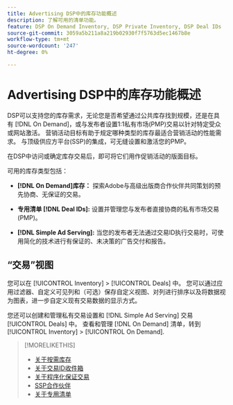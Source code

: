 ```yaml
---
title: Advertising DSP中的库存功能概述
description: 了解可用的清单功能。
feature: DSP On Demand Inventory, DSP Private Inventory, DSP Deal IDs
source-git-commit: 3059a5b211a8a219b02930f7f5763d5ec1467b8e
workflow-type: tm+mt
source-wordcount: '247'
ht-degree: 0%

---
```


# Advertising DSP中的库存功能概述

DSP可以支持您的库存需求，无论您是否希望通过公共库存找到规模，还是在具有 [!DNL On Demand]，或与发布者设置1:1私有市场(PMP)交易以针对特定受众或网站激活。 营销活动目标有助于规定哪种类型的库存最适合营销活动的性能需求。 与顶级供应方平台(SSP)的集成，可无缝设置和激活您的PMP。

在DSP中访问或确定库存交易后，即可将它们用作促销活动的版面目标。

可用的库存类型包括：

* **[!DNL On Demand]库存：** 探索Adobe与高级出版商合作伙伴共同策划的预先协商、无保证的交易。

* **专用清单 [!DNL Deal IDs]:** 设置并管理您与发布者直接协商的私有市场交易(PMP)。

* **[!DNL Simple Ad Serving]:** 当您的发布者无法通过交易ID执行交易时，可使用简化的技术进行有保证的、未决策的广告交付和报告。

## “交易”视图

您可以在 [!UICONTROL Inventory] > [!UICONTROL Deals] 中。 您可以通过应用过滤器、自定义可见列和（可选）保存自定义视图、对列进行排序以及将数据视为图表，进一步自定义现有交易数据的显示方式。

您还可以创建和管理私有交易设置和 [!DNL Simple Ad Serving] 交易 [!UICONTROL Deals] 中。 查看和管理 [!DNL On Demand] 清单，转到 [!UICONTROL Inventory] > [!UICONTROL On Demand].

>[!MORELIKETHIS]
>
>* [关于按需库存](on-demand-inventory-about.md)
>* [关于交易ID收件箱](deal-id-inbox-about.md)
>* [关于程序化保证交易](programmatic-guaranteed-about.md)
>* [SSP合作伙伴](ssp-partners.md)
>* [关于专用清单](private-inventory-about.md)


